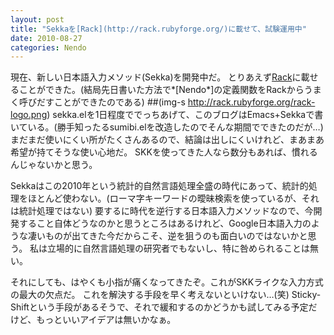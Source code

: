 ```yaml
---
layout: post
title: "Sekkaを[Rack](http://rack.rubyforge.org/)に載せて、試験運用中"
date: 2010-08-27
categories: Nendo
---
```

現在、新しい日本語入力メソッド(Sekka)を開発中だ。
とりあえず[Rack](http://rack.rubyforge.org/)に載せることができた。(結局先日書いた方法で*[Nendo*]の定義関数をRackからうまく呼びだすことができたのである)
 ##(img-s http://rack.rubyforge.org/rack-logo.png)
sekka.elを1日程度ででっちあげて、このブログはEmacs+Sekkaで書いている。(勝手知ったるsumibi.elを改造したのでそんな期間でできたのだが…)
まだまだ使いにくい所がたくさんあるので、結論は出しにくいけれど、まあまあ希望が持てそうな使い心地だ。
SKKを使ってきた人なら数分もあれば、慣れるんじゃないかと思う。

Sekkaはこの2010年という統計的自然言語処理全盛の時代にあって、統計的処理をほとんど使わない。(ローマ字キーワードの曖昧検索を使っているが、それは統計処理ではない)
要するに時代を逆行する日本語入力メソッドなので、今開発すること自体どうなのかと思うところはあるけれど、Google日本語入力のような凄いものが出てきた今だからこそ、逆を狙うのも面白いのではないかと思う。
私は立場的に自然言語処理の研究者でもないし、特に咎められることは無い。

それにしても、はやくも小指が痛くなってきたぞ。これがSKKライクな入力方式の最大の欠点だ。
これを解決する手段を早く考えないといけない…(笑)
Sticky-Shiftという手段があるそうで、それで緩和するのかどうかも試してみる予定だけど、もっといいアイデアは無いかなぁ。
